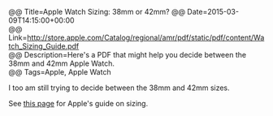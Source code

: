 @@ Title=Apple Watch Sizing: 38mm or 42mm?
@@ Date=2015-03-09T14:15:00+00:00  
@@ Link=http://store.apple.com/Catalog/regional/amr/pdf/static/pdf/content/Watch_Sizing_Guide.pdf  
@@ Description=Here's a PDF that might help you decide between the 38mm and 42mm Apple Watch.  
@@ Tags=Apple, Apple Watch  

I too am still trying to decide between the 38mm and 42mm sizes. 

See [this page][apple] for Apple's guide on sizing.

[apple]: http://store.apple.com/Catalog/regional/amr/pdf/static/pdf/content/Watch_Sizing_Guide.pdf